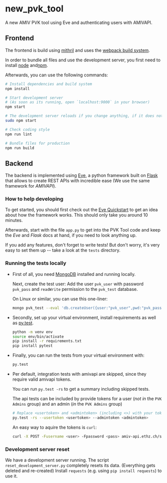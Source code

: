 # new_pvk_tool
A new AMIV PVK tool using Eve and authenticating users with AMIVAPI.


## Frontend

The frontend is build using [mithril](https://mithril.js.org) and uses
the [webpack build system](https://webpack.js.org).

In order to bundle all files and use the development server, you first
need to install [node](https://nodejs.org/) and[npm](https://www.npmjs.com).

Afterwards, you can use the following commands:

```bash
# Install dependencies and build system
npm install

# Start development server
# (As soon as its running, open `localhost:9000` in your browser)
npm start

# The development server reloads if you change anything, if it does not, use:
sudo npm start

# Check coding style
npm run lint

# Bundle files for production
npm run build
```

## Backend

The backend is implemented using [Eve](http://python-eve.org), a python
framework built on [Flask](http://flask.pocoo.org) that allows to create REST
APIs with incredible ease (We use the same framework for *AMIVAPI*).

### How to help developing

To get started, you should first check out the
[Eve Quickstart](http://python-eve.org/quickstart.html) to get an idea about
how the framework works. This should only take you around 10 minutes.

Afterwards, start with the file `app.py` to get into the PVK Tool code and
keep the *Eve* and *Flask* docs at hand, if you need to look anything up.

If you add any features, don't forget to write tests!
But don't worry, it's very easy to set them up -- take a look at the
`tests` directory.

### Running the tests locally

- First of all, you need [MongoDB](https://www.mongodb.com) installed and
  running locally.

  Next, create the test user: Add the user `pvk_user` with password `pvk_pass`
  and `readWrite` permission to the `pvk_test` database.

  On Linux or similar, you can use this one-liner:
  
  ```bash
  mongo pvk_test --eval 'db.createUser({user:"pvk_user",pwd:"pvk_pass",roles:["readWrite"]});'
  ```

- Secondly, set up your virtual environment, install requirements as well as
  [py.test](https://docs.pytest.org/en/latest/).

  ```bash
  python -m venv env
  source env/bin/activate
  pip install -r requirements.txt
  pip install pytest
  ```

- Finally, you can run the tests from your virtual environment with:

  ```bash
  py.test
  ```

- Per default, integration tests with amivapi are skipped, since they require
  valid amivapi tokens. 

  You can run  `py.test -rs` to get a summary including skipped tests.

  The api tests can be included by provide tokens for a user (*not in* the
  `PVK Admins` group) and an admin (*in* the `PVK Admins` group)

  ```bash
  # Replace <usertoken> and <admintoken> (including <>) with your tokens
  py.test -rs --usertoken <usertoken> --admintoken <admintoken>
  ```

  An easy way to aquire the tokens is `curl`:

  ```bash
  curl -X POST -Fusername <user> -Fpassword <pass> amiv-api.ethz.ch/sessions
  ```

### Development server reset

We have a development server running. The script `reset_development_server.py`
completely resets its data. (Everything gets deleted and re-created)
Install `requests` (e.g. using `pip install requests`) to use it.
